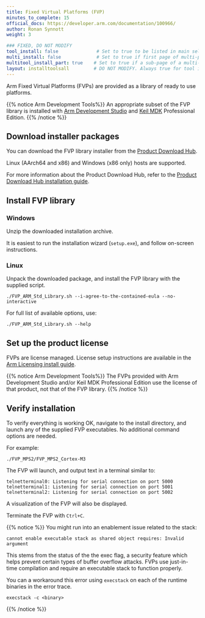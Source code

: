 ```yaml
---
title: Fixed Virtual Platforms (FVP)
minutes_to_complete: 15
official_docs: https://developer.arm.com/documentation/100966/
author: Ronan Synnott
weight: 3

### FIXED, DO NOT MODIFY
tool_install: false              # Set to true to be listed in main selection page, else false
multi_install: false             # Set to true if first page of multi-page article, else false
multitool_install_part: true    # Set to true if a sub-page of a multi-page article, else false
layout: installtoolsall         # DO NOT MODIFY. Always true for tool install articles
---
```

Arm Fixed Virtual Platforms (FVPs) are provided as a library of ready to use platforms.

{{% notice  Arm Development Tools%}}
An appropriate subset of the FVP library is installed with [Arm Development Studio](/install-guides/armds) and [Keil MDK](/install-guides/mdk) Professional Edition.
{{% /notice %}}

## Download installer packages

You can download the FVP library installer from the [Product Download Hub](https://developer.arm.com/downloads/view/FM000A).

Linux (AArch64 and x86) and Windows (x86 only) hosts are supported.

For more information about the Product Download Hub, refer to the [Product Download Hub installation guide](/install-guides/pdh).

## Install FVP library

### Windows

Unzip the downloaded installation archive.

It is easiest to run the installation wizard (`setup.exe`), and follow on-screen instructions.

### Linux
Unpack the downloaded package, and install the FVP library with the supplied script.
```command
./FVP_ARM_Std_Library.sh --i-agree-to-the-contained-eula --no-interactive
```
For full list of available options, use:
```command
./FVP_ARM_Std_Library.sh --help
```

## Set up the product license

FVPs are license managed. License setup instructions are available in the [Arm Licensing install guide](/install-guides/license).

{{% notice  Arm Development Tools%}}
The FVPs provided with Arm Development Studio and/or Keil MDK Professional Edition use the license of that product, not that of the FVP library.
{{% /notice %}}


## Verify installation

To verify everything is working OK, navigate to the install directory, and launch any of the supplied FVP executables. No additional command options are needed.

For example:
```command
./FVP_MPS2/FVP_MPS2_Cortex-M3
```
The FVP will launch, and output text in a terminal similar to:
```output
telnetterminal0: Listening for serial connection on port 5000
telnetterminal1: Listening for serial connection on port 5001
telnetterminal2: Listening for serial connection on port 5002
```
A visualization of the FVP will also be displayed.

Terminate the FVP with `Ctrl+C`.

{{% notice %}}
You might run into an enablement issue related to the stack:
```
cannot enable executable stack as shared object requires: Invalid argument
```
This stems from the status of the the exec flag, a security feature which helps prevent certain types of buffer overflow attacks. FVPs use just-in-time compilation and require an executable stack to function properly. 

You can a workaround this error using `execstack` on each of the runtime binaries in the error trace.
```
execstack -c <binary>
```
{{% /notice %}}


